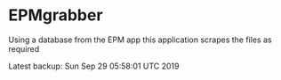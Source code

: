 # EPMgrabber
Using a database from the EPM app this application scrapes the files as required


Latest backup: Sun Sep 29 05:58:01 UTC 2019
